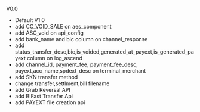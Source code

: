 V0.0
- Default
V1.0
- add CC_VOID_SALE on aes_component
- add ASC_void on api_config
- add bank_name and bic column on channel_response
- add status_transfer_desc,bic,is_voided,generated_at_payext,is_generated_payext column on log_ascend
- add channel_id, payment_fee, payment_fee_desc, payext,acc_name,spdext_desc on terminal_merchant
- add SKN transfer method
- change transfer,settlment,bill filename
- add Grab Reversal API
- add BIFast Transfer Api
- add PAYEXT file creation api
  
